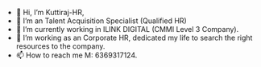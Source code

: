 - 👋 Hi, I’m Kuttiraj-HR,
- 👀 I’m an Talent Acquisition Specialist (Qualified HR)
- 🌱 I’m currently working in ILINK DIGITAL (CMMI Level 3 Company).
- 💞️ I’m working as an Corporate HR, dedicated my life to search the right resources to the company.
- 📫 How to reach me M: 6369317124.

<!---
Kuttiraj-HR/Kuttiraj-HR is a ✨ special ✨ repository because its `README.md` (this file) appears on your GitHub profile.
You can click the Preview link to take a look at your changes.
--->
